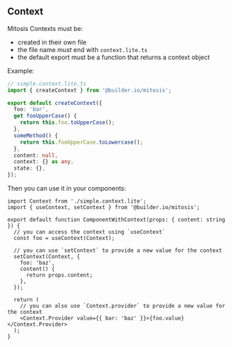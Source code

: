 ## Context

Mitosis Contexts must be:

- created in their own file
- the file name _must_ end with `context.lite.ts`
- the default export must be a function that returns a context object

Example:

```ts
// simple.context.lite.ts
import { createContext } from '@builder.io/mitosis';

export default createContext({
  foo: 'bar',
  get fooUpperCase() {
    return this.foo.toUpperCase();
  },
  someMethod() {
    return this.fooUpperCase.toLowercase();
  },
  content: null,
  context: {} as any,
  state: {},
});
```

Then you can use it in your components:

```tsx
import Context from './simple.context.lite';
import { useContext, setContext } from '@builder.io/mitosis';

export default function ComponentWithContext(props: { content: string }) {
  // you can access the context using `useContext`
  const foo = useContext(Context);

  // you can use `setContext` to provide a new value for the context
  setContext(Context, {
    foo: 'baz',
    content() {
      return props.content;
    },
  });

  return (
    // you can also use `Context.provider` to provide a new value for the context
    <Context.Provider value={{ bar: 'baz' }}>{foo.value}</Context.Provider>
  );
}
```
